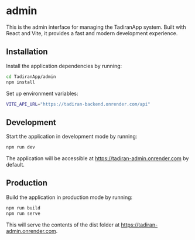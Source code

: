 # admin

This is the admin interface for managing the TadiranApp system. Built with React and Vite, it provides a fast and modern development experience.

## Installation

Install the application dependencies by running:

```sh
cd TadiranApp/admin
npm install
```

Set up environment variables: 

```sh
VITE_API_URL="https://tadiran-backend.onrender.com/api"
```

## Development

Start the application in development mode by running:

```sh
npm run dev
```

The application will be accessible at https://tadiran-admin.onrender.com by default.

## Production

Build the application in production mode by running:

```sh
npm run build
npm run serve
```

This will serve the contents of the dist folder at https://tadiran-admin.onrender.com.
